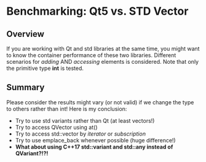 # Benchmarking: Qt5 vs. STD Vector

## Overview

If you are working with Qt and std libraries at the same time, you might want to know the container performance of these two libraries.
Different scenarios for <i>adding</i> AND <i>accessing</i> elements is considered. Note that only the primitive type <b>int</b> is tested.


## Summary
Please consider the results might vary (or not valid) if we change the type to others rather than int!
Here is my conclusion:

- Try to use std variants rather than Qt (at least vectors!)
- Try to access QVector using at()
- Try to access std::vector by <i>iterator</i> or <i>subscription</i>
- Try to use emplace_back whenever possible (huge difference!)
- <b>What about using C++17 std::variant and std::any instead of QVariant?!?!</b>
